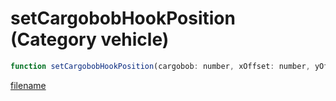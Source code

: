 # setCargobobHookPosition (Category vehicle)

```js
function setCargobobHookPosition(cargobob: number, xOffset: number, yOffset: number, state: number): void
```

[filename](setCargobobHookPosition_m.md ':include')